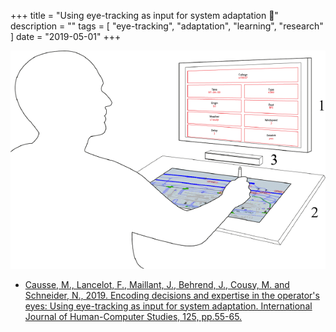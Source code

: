 +++
title = "Using eye-tracking as input for system adaptation 👀"
description = ""
tags = [
    "eye-tracking",
    "adaptation",
    "learning",
    "research"
]
date = "2019-05-01"
+++

![xp setup](/2019_eye_tracking_adaptation/paper_xp_eye_tracking_adaptation.png)

- [Causse, M., Lancelot, F., Maillant, J., Behrend, J., Cousy, M. and Schneider, N., 2019. Encoding decisions and expertise in the operator's eyes: Using eye-tracking as input for system adaptation. International Journal of Human-Computer Studies, 125, pp.55-65.](https://www.sciencedirect.com/science/article/abs/pii/S1071581918306888)

